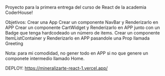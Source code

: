 Proyecto para la primera entrega del curso de React de la academia CoderHouse!

Objetivos:
    Crear una App
    Crear un componente NavBar y Renderizarlo en APP
    Crear un componente CartWidget y Renderizarlo en APP junto con un Badge que tenga hardcodeado un número de items.
    Crear un componente ItemListContainer y Renderizarlo en APP pasandole una Prop llamada Greeting

Nota: para mi comodidad, no gener todo en APP si no que genere un componete intermedio llamado Home.


DEPLOY: https://mineralizarte-react-1.vercel.app/